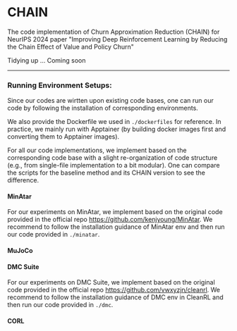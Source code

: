 # CHAIN
The code implementation of Churn Approximation Reduction (CHAIN) for NeurIPS 2024 paper "Improving Deep Reinforcement Learning by Reducing the Chain Effect of Value and Policy Churn"


Tidying up ... Coming soon

---

### Running Environment Setups:

Since our codes are wirtten upon existing code bases, one can run our code by following the installation of corresponding environments. 

We also provide the Dockerfile we used in ```./dockerfiles``` for reference. In practice, we mainly run with Apptainer (by building docker images first and converting them to Apptainer images).

For all our code implementations, we implement based on the corresponding code base with a slight re-organization of code structure (e.g., from single-file implementation to a bit modular). One can compare the scripts for the baseline method and its CHAIN version to see the difference.

#### MinAtar
For our experiments on MinAtar, we implement based on the original code provided in the official repo https://github.com/kenjyoung/MinAtar.
We recommend to follow the installation guidance of MinAtar env and then run our code provided in ```./minatar```.

#### MuJoCo


#### DMC Suite

For our experiments on DMC Suite, we implement based on the original code provided in the official repo https://github.com/vwxyzjn/cleanrl.
We recommend to follow the installation guidance of DMC env in CleanRL and then run our code provided in ```./dmc```.


#### CORL